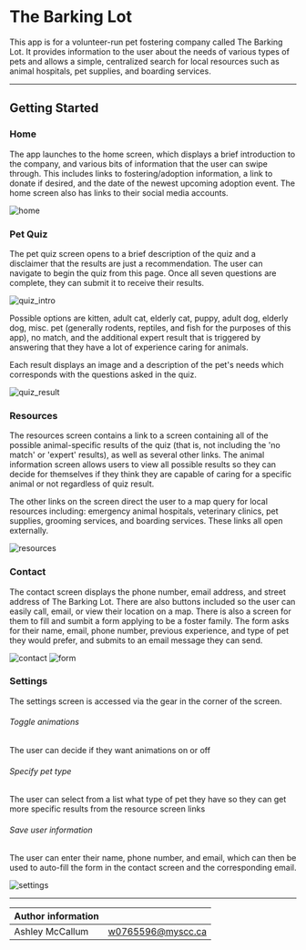 # The Barking Lot

This app is for a volunteer-run pet fostering company called The Barking Lot. It provides information to the user about the needs of various types of pets and allows a simple, centralized search for local resources such as animal hospitals, pet supplies, and boarding services.

***
## Getting Started

### Home
The app launches to the home screen, which displays a brief introduction to the company, and various bits of information that the user can swipe through. This includes links to fostering/adoption information, a link to donate if desired, and the date of the newest upcoming adoption event. The home screen also has links to their social media accounts.

![home](https://user-images.githubusercontent.com/90527594/145451226-d6ce9315-ccd7-4f3f-8f46-819642856818.gif)

### Pet Quiz
The pet quiz screen opens to a brief description of the quiz and a disclaimer that the results are just a recommendation. The user can navigate to begin the quiz from this page. Once all seven questions are complete, they can submit it to receive their results. 

![quiz_intro](https://user-images.githubusercontent.com/90527594/145451337-976dab90-b95a-4c20-ac47-3a37a5c945f6.gif)

Possible options are kitten, adult cat, elderly cat, puppy, adult dog, elderly dog, misc. pet (generally rodents, reptiles, and fish for the purposes of this app), no match, and the additional expert result that is triggered by answering that they have a lot of experience caring for animals.

Each result displays an image and a description of the pet's needs which corresponds with the questions asked in the quiz.

![quiz_result](https://user-images.githubusercontent.com/90527594/145451360-55c498dc-bf9a-4cfd-a454-409a29117e74.gif)

### Resources
The resources screen contains a link to a screen containing all of the possible animal-specific results of the quiz (that is, not including the 'no match' or 'expert' results), as well as several other links. The animal information screen allows users to view all possible results so they can decide for themselves if they think they are capable of caring for a specific animal or not regardless of quiz result. 

The other links on the screen direct the user to a map query for local resources including: emergency animal hospitals, veterinary clinics, pet supplies, grooming services, and boarding services. These links all open externally.

![resources](https://user-images.githubusercontent.com/90527594/145451518-8aa1aa41-e5a2-4271-9625-c1f1edfa3bf9.gif)

### Contact
The contact screen displays the phone number, email address, and street address of The Barking Lot. There are also buttons included so the user can easily call, email, or view their location on a map. There is also a screen for them to fill and sumbit a form applying to be a foster family. The form asks for their name, email, phone number, previous experience, and type of pet they would prefer, and submits to an email message they can send.

![contact](https://user-images.githubusercontent.com/90527594/145451554-ceebb0e7-19df-4ed9-9be0-047a762456bb.gif)  ![form](https://user-images.githubusercontent.com/90527594/145451576-f2b9e054-a5e2-496e-8622-c0f93bb8a906.png)

### Settings
The settings screen is accessed via the gear in the corner of the screen.
###### Toggle animations
The user can decide if they want animations on or off
###### Specify pet type
The user can select from a list what type of pet they have so they can get more specific results from the resource screen links
###### Save user information
The user can enter their name, phone number, and email, which can then be used to auto-fill the form in the contact screen and the corresponding email.

![settings](https://user-images.githubusercontent.com/90527594/145451675-3df56f0a-d5d4-4975-be6a-c821094ff56f.png)

***
|Author information| |
|-------|--|
|Ashley McCallum     |  w0765596@myscc.ca| 
